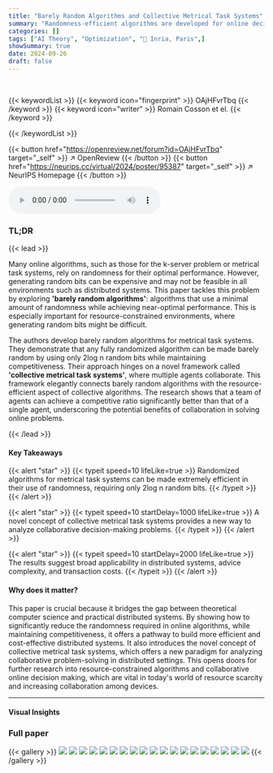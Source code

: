```yaml
---
title: "Barely Random Algorithms and Collective Metrical Task Systems"
summary: "Randomness-efficient algorithms are developed for online decision making, requiring only 2log n random bits and achieving near-optimal competitiveness for metrical task systems."
categories: []
tags: ["AI Theory", "Optimization", "🏢 Inria, Paris",]
showSummary: true
date: 2024-09-26
draft: false
---
```


<br>

{{< keywordList >}}
{{< keyword icon="fingerprint" >}} OAjHFvrTbq {{< /keyword >}}
{{< keyword icon="writer" >}} Romain Cosson et el. {{< /keyword >}}
 
{{< /keywordList >}}

{{< button href="https://openreview.net/forum?id=OAjHFvrTbq" target="_self" >}}
↗ OpenReview
{{< /button >}}
{{< button href="https://neurips.cc/virtual/2024/poster/95387" target="_self" >}}
↗ NeurIPS Homepage
{{< /button >}}


<audio controls>
    <source src="https://ai-paper-reviewer.com/OAjHFvrTbq/podcast.wav" type="audio/wav">
    Your browser does not support the audio element.
</audio>


### TL;DR


{{< lead >}}

Many online algorithms, such as those for the k-server problem or metrical task systems, rely on randomness for their optimal performance. However, generating random bits can be expensive and may not be feasible in all environments such as distributed systems.  This paper tackles this problem by exploring **'barely random algorithms'**: algorithms that use a minimal amount of randomness while achieving near-optimal performance.  This is especially important for resource-constrained environments, where generating random bits might be difficult. 

The authors develop barely random algorithms for metrical task systems.  They demonstrate that any fully randomized algorithm can be made barely random by using only 2log n random bits while maintaining competitiveness.  Their approach hinges on a novel framework called **'collective metrical task systems'**, where multiple agents collaborate. This framework elegantly connects barely random algorithms with the resource-efficient aspect of collective algorithms. The research shows that a team of agents can achieve a competitive ratio significantly better than that of a single agent, underscoring the potential benefits of collaboration in solving online problems.

{{< /lead >}}


#### Key Takeaways

{{< alert "star" >}}
{{< typeit speed=10 lifeLike=true >}} Randomized algorithms for metrical task systems can be made extremely efficient in their use of randomness, requiring only 2log n random bits. {{< /typeit >}}
{{< /alert >}}

{{< alert "star" >}}
{{< typeit speed=10 startDelay=1000 lifeLike=true >}} A novel concept of collective metrical task systems provides a new way to analyze collaborative decision-making problems. {{< /typeit >}}
{{< /alert >}}

{{< alert "star" >}}
{{< typeit speed=10 startDelay=2000 lifeLike=true >}} The results suggest broad applicability in distributed systems, advice complexity, and transaction costs. {{< /typeit >}}
{{< /alert >}}

#### Why does it matter?
This paper is crucial because it bridges the gap between theoretical computer science and practical distributed systems. By showing how to significantly reduce the randomness required in online algorithms, while maintaining competitiveness, it offers a pathway to build more efficient and cost-effective distributed systems.  It also introduces the novel concept of collective metrical task systems, which offers a new paradigm for analyzing collaborative problem-solving in distributed settings. This opens doors for further research into resource-constrained algorithms and collaborative online decision making, which are vital in today's world of resource scarcity and increasing collaboration among devices.

------
#### Visual Insights







### Full paper

{{< gallery >}}
<img src="https://ai-paper-reviewer.com/OAjHFvrTbq/1.png" class="grid-w50 md:grid-w33 xl:grid-w25" />
<img src="https://ai-paper-reviewer.com/OAjHFvrTbq/2.png" class="grid-w50 md:grid-w33 xl:grid-w25" />
<img src="https://ai-paper-reviewer.com/OAjHFvrTbq/3.png" class="grid-w50 md:grid-w33 xl:grid-w25" />
<img src="https://ai-paper-reviewer.com/OAjHFvrTbq/4.png" class="grid-w50 md:grid-w33 xl:grid-w25" />
<img src="https://ai-paper-reviewer.com/OAjHFvrTbq/5.png" class="grid-w50 md:grid-w33 xl:grid-w25" />
<img src="https://ai-paper-reviewer.com/OAjHFvrTbq/6.png" class="grid-w50 md:grid-w33 xl:grid-w25" />
<img src="https://ai-paper-reviewer.com/OAjHFvrTbq/7.png" class="grid-w50 md:grid-w33 xl:grid-w25" />
<img src="https://ai-paper-reviewer.com/OAjHFvrTbq/8.png" class="grid-w50 md:grid-w33 xl:grid-w25" />
<img src="https://ai-paper-reviewer.com/OAjHFvrTbq/9.png" class="grid-w50 md:grid-w33 xl:grid-w25" />
<img src="https://ai-paper-reviewer.com/OAjHFvrTbq/10.png" class="grid-w50 md:grid-w33 xl:grid-w25" />
<img src="https://ai-paper-reviewer.com/OAjHFvrTbq/11.png" class="grid-w50 md:grid-w33 xl:grid-w25" />
<img src="https://ai-paper-reviewer.com/OAjHFvrTbq/12.png" class="grid-w50 md:grid-w33 xl:grid-w25" />
<img src="https://ai-paper-reviewer.com/OAjHFvrTbq/13.png" class="grid-w50 md:grid-w33 xl:grid-w25" />
<img src="https://ai-paper-reviewer.com/OAjHFvrTbq/14.png" class="grid-w50 md:grid-w33 xl:grid-w25" />
<img src="https://ai-paper-reviewer.com/OAjHFvrTbq/15.png" class="grid-w50 md:grid-w33 xl:grid-w25" />
<img src="https://ai-paper-reviewer.com/OAjHFvrTbq/16.png" class="grid-w50 md:grid-w33 xl:grid-w25" />
<img src="https://ai-paper-reviewer.com/OAjHFvrTbq/17.png" class="grid-w50 md:grid-w33 xl:grid-w25" />
<img src="https://ai-paper-reviewer.com/OAjHFvrTbq/18.png" class="grid-w50 md:grid-w33 xl:grid-w25" />
<img src="https://ai-paper-reviewer.com/OAjHFvrTbq/19.png" class="grid-w50 md:grid-w33 xl:grid-w25" />
{{< /gallery >}}